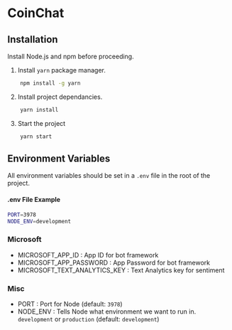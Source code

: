 # CoinChat
## Installation
Install Node.js and npm before proceeding.

1) Install `yarn` package manager.

```sh
    npm install -g yarn
```

2) Install project dependancies.

```sh
    yarn install
```

3) Start the project

```sh
    yarn start
```

## Environment Variables

All environment variables should be set in a `.env` file in the root of the project.
#### .env File Example

```sh
PORT=3978
NODE_ENV=development
```

### Microsoft
  * MICROSOFT_APP_ID : App ID for bot framework
  * MICROSOFT_APP_PASSWORD : App Password for bot framework
  * MICROSOFT_TEXT_ANALYTICS_KEY : Text Analytics key for sentiment

### Misc
  * PORT : Port for Node (default: `3978`)
  * NODE_ENV : Tells Node what environment we want to run in. `development` or `production` (default: `development`)
